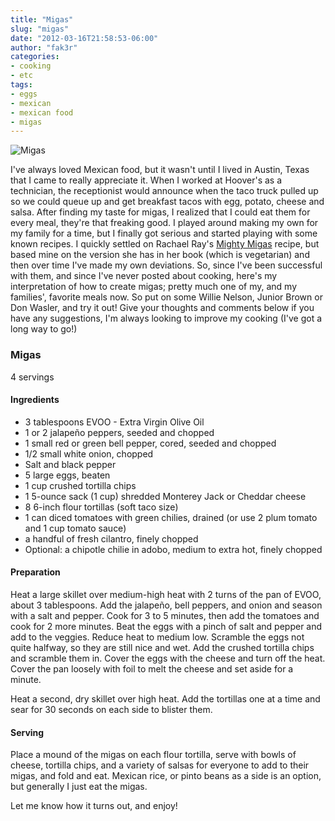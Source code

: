```yaml
---
title: "Migas"
slug: "migas"
date: "2012-03-16T21:58:53-06:00"
author: "fak3r"
categories:
- cooking
- etc
tags:
- eggs
- mexican
- mexican food
- migas
---
```


![Migas](/2012/migas.jpg)

I've always loved Mexican food, but it wasn't until I lived in Austin, Texas that I came to really appreciate it. When I worked at Hoover's as a technician, the receptionist would announce when the taco truck pulled up so we could queue up and get breakfast tacos with egg, potato, cheese and salsa. After finding my taste for migas, I realized that I could eat them for every meal, they're that freaking good. I played around making my own for my family for a time, but I finally got serious and started playing with some known recipes. I quickly settled on Rachael Ray's [Mighty Migas](http://www.rachaelrayshow.com/food/recipes/mighty-migas/) recipe, but based mine on the version she has in her book (which is vegetarian) and then over time I've made my own deviations. So, since I've been successful with them, and since I've never posted about cooking, here's my interpretation of how to create migas; pretty much one of my, and my families', favorite meals now. So put on some Willie Nelson, Junior Brown or Don Wasler, and try it out! Give your thoughts and comments below if you have any suggestions, I'm always looking to improve my cooking (I've got a long way to go!)

<!-- more -->


### Migas
4 servings




#### Ingredients


* 3 tablespoons EVOO - Extra Virgin Olive Oil
* 1 or 2 jalapeño peppers, seeded and chopped
* 1 small red or green bell pepper, cored, seeded and chopped
* 1/2 small white onion, chopped
* Salt and black pepper
* 5 large eggs, beaten
* 1 cup crushed tortilla chips
* 1 5-ounce sack (1 cup) shredded Monterey Jack or Cheddar cheese
* 8 6-inch flour tortillas (soft taco size)
* 1 can diced tomatoes with green chilies, drained (or use 2 plum tomato and 1 cup tomato sauce)
* a handful of fresh cilantro, finely chopped
* Optional: a chipotle chilie in adobo, medium to extra hot, finely chopped


#### Preparation


Heat a large skillet over medium-high heat with 2 turns of the pan of EVOO, about 3 tablespoons. Add the jalapeño, bell peppers, and onion and season with a salt and pepper. Cook for 3 to 5 minutes, then add the tomatoes and cook for 2 more minutes. Beat the eggs with a pinch of salt and pepper and add to the veggies. Reduce heat to medium low. Scramble the eggs not quite halfway, so they are still nice and wet. Add the crushed tortilla chips and scramble them in. Cover the eggs with the cheese and turn off the heat. Cover the pan loosely with foil to melt the cheese and set aside for a minute.

Heat a second, dry skillet over high heat. Add the tortillas one at a time and sear for 30 seconds on each side to blister them.


#### Serving


Place a mound of the migas on each flour tortilla, serve with bowls of cheese, tortilla chips, and a variety of salsas for everyone to add to their migas, and fold and eat. Mexican rice, or pinto beans as a side is an option, but generally I just eat the migas.

Let me know how it turns out, and enjoy!

